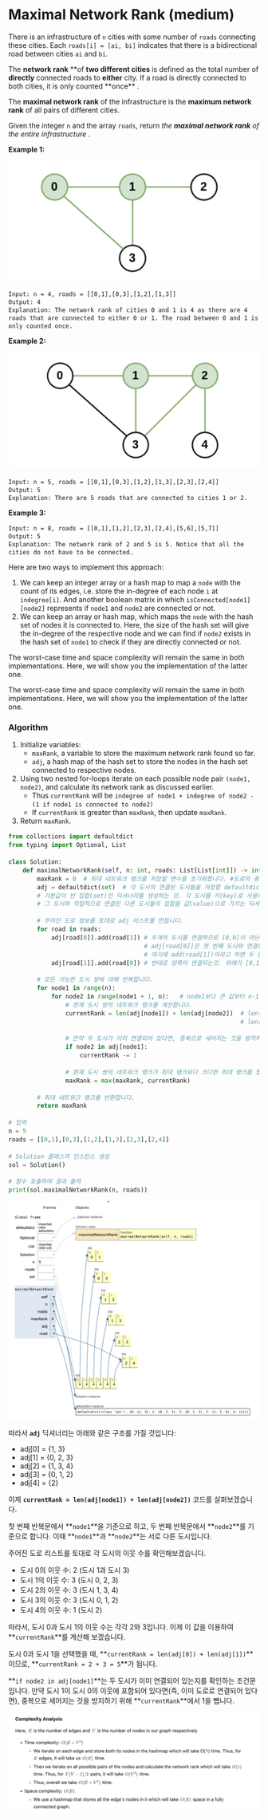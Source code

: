 # **Maximal Network Rank (medium)**

There is an infrastructure of `n` cities with some number of `roads` connecting these cities. Each `roads[i] = [ai, bi]` indicates that there is a bidirectional road between cities `ai` and `bi`.

The **network rank** **of **two different cities** is defined as the total number of **directly** connected roads to **either** city. If a road is directly connected to both cities, it is only counted **once\*\* .

The **maximal network rank** of the infrastructure is the **maximum network rank** of all pairs of different cities.

Given the integer `n` and the array `roads`, return _the **maximal network rank** of the entire infrastructure_ .

**Example 1:**

![1712841870399](image/Maximal_network_rank/1712841870399.png)

```
Input: n = 4, roads = [[0,1],[0,3],[1,2],[1,3]]
Output: 4
Explanation: The network rank of cities 0 and 1 is 4 as there are 4 roads that are connected to either 0 or 1. The road between 0 and 1 is only counted once.
```

**Example 2:**

![1712841880952](image/Maximal_network_rank/1712841880952.png)

```
Input: n = 5, roads = [[0,1],[0,3],[1,2],[1,3],[2,3],[2,4]]
Output: 5
Explanation: There are 5 roads that are connected to cities 1 or 2.
```

**Example 3:**

```
Input: n = 8, roads = [[0,1],[1,2],[2,3],[2,4],[5,6],[5,7]]
Output: 5
Explanation: The network rank of 2 and 5 is 5. Notice that all the cities do not have to be connected.
```

Here are two ways to implement this approach:

1. We can keep an integer array or a hash map to map a `node` with the count of its edges, i.e. store the in-degree of each node `i` at `indegree[i]`.
   And another boolean matrix in which `isConnected[node1][node2]` represents if `node1` and `node2` are connected or not.
2. We can keep an array or hash map, which maps the `node` with the hash set of nodes it is connected to. Here, the size of the hash set will give the in-degree of the respective node and we can find if `node2` exists in the hash set of `node1` to check if they are directly connected or not.

The worst-case time and space complexity will remain the same in both implementations. Here, we will show you the implementation of the latter one.

The worst-case time and space complexity will remain the same in both implementations. Here, we will show you the implementation of the latter one.

### **Algorithm**

1. Initialize variables:
   - `maxRank`, a variable to store the maximum network rank found so far.
   - `adj`, a hash map of the hash set to store the nodes in the hash set connected to respective nodes.
2. Using two nested for-loops iterate on each possible node pair `(node1, node2)`, and calculate its network rank as discussed earlier.
   - Thus `currentRank` will be `indegree of node1 + indegree of node2 - (1 if node1 is connected to node2)`
   - If `currentRank` is greater than `maxRank`, then update `maxRank`.
3. Return `maxRank`.

```python
from collections import defaultdict
from typing import Optional, List

class Solution:
    def maximalNetworkRank(self, n: int, roads: List[List[int]]) -> int:
        maxRank = 0  # 최대 네트워크 랭크를 저장할 변수를 초기화합니다. #도로의 총수
        adj = defaultdict(set)  # 각 도시의 연결된 도시들을 저장할 defaultdict를 생성합니다.
        # 기본값이 빈 집합(set)인 딕셔너리를 생성하는 것. 각 도시를 키(key)로 사용하고,
        # 그 도시와 직접적으로 연결된 다른 도시들의 집합을 값(value)으로 가지는 딕셔너리를 만들게 됩니다.

        # 주어진 도로 정보를 토대로 adj 리스트를 만듭니다.
        for road in roads:
            adj[road[0]].add(road[1]) # 두개의 도시를 연결하므로 [0,0]이 아닌 [0,1]부터이다.
                                      # adj[road[0]]은 첫 번째 도시와 연결된 다른 도시들의 집합이 되고,
                                      # 여기에 add(road[1])이라고 하면 두 번째 도시를 추가한다는 뜻이에요.
            adj[road[1]].add(road[0]) # 반대로 양쪽이 연결되는것. 위에가 [0,1] 이면 여기는 [1,0]이라는 뜻.

        # 모든 가능한 도시 쌍에 대해 반복합니다.
        for node1 in range(n):
            for node2 in range(node1 + 1, n):   # node1보다 큰 값부터 n-1까지
                # 현재 도시 쌍의 네트워크 랭크를 계산합니다.
                currentRank = len(adj[node1]) + len(adj[node2])  # len(adj[node1])은 첫 번째 도시와 연결된 다른 도시의 수를 나타내고,
                                                                 # len(adj[node2])는 두 번째 도시와 연결된 다른 도시의 수

                # 만약 두 도시가 이미 연결되어 있다면, 중복으로 세어지는 것을 방지하기 위해 1을 빼줍니다.
                if node2 in adj[node1]:
                    currentRank -= 1

                # 현재 도시 쌍의 네트워크 랭크가 최대 랭크보다 크다면 최대 랭크를 업데이트합니다.
                maxRank = max(maxRank, currentRank)

        # 최대 네트워크 랭크를 반환합니다.
        return maxRank

# 입력
n = 5
roads = [[0,1],[0,3],[1,2],[1,3],[2,3],[2,4]]

# Solution 클래스의 인스턴스 생성
sol = Solution()

# 함수 호출하여 결과 출력
print(sol.maximalNetworkRank(n, roads))
```

![1712841922093](image/Maximal_network_rank/1712841922093.png)

따라서 **`adj`** 딕셔너리는 아래와 같은 구조를 가질 것입니다:

- adj[0] = {1, 3}
- adj[1] = {0, 2, 3}
- adj[2] = {1, 3, 4}
- adj[3] = {0, 1, 2}
- adj[4] = {2}

이제 **`currentRank = len(adj[node1]) + len(adj[node2])`** 코드를 살펴보겠습니다.

첫 번째 반복문에서 **`node1`**을 기준으로 하고, 두 번째 반복문에서 **`node2`**를 기준으로 합니다. 이때 **`node1`**과 **`node2`**는 서로 다른 도시입니다.

주어진 도로 리스트를 토대로 각 도시의 이웃 수를 확인해보겠습니다.

- 도시 0의 이웃 수: 2 (도시 1과 도시 3)
- 도시 1의 이웃 수: 3 (도시 0, 2, 3)
- 도시 2의 이웃 수: 3 (도시 1, 3, 4)
- 도시 3의 이웃 수: 3 (도시 0, 1, 2)
- 도시 4의 이웃 수: 1 (도시 2)

따라서, 도시 0과 도시 1의 이웃 수는 각각 2와 3입니다. 이제 이 값을 이용하여 **`currentRank`**를 계산해 보겠습니다.

도시 0과 도시 1을 선택했을 때, **`currentRank = len(adj[0]) + len(adj[1])`**이므로, **`currentRank = 2 + 3 = 5`**가 됩니다.

**`if node2 in adj[node1]`**는 두 도시가 이미 연결되어 있는지를 확인하는 조건문입니다. 만약 도시 1이 도시 0의 이웃에 포함되어 있다면(즉, 이미 도로로 연결되어 있다면), 중복으로 세어지는 것을 방지하기 위해 **`currentRank`**에서 1을 뺍니다.

![1712841938822](image/Maximal_network_rank/1712841938822.png)

